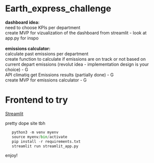 # Earth_express_challenge

<b>dashboard idea:</b><br>
need to choose KPIs per department<br>
create MVP for vizualization of the dashboard from streamlit - look at app.py for inspo <br><br>
<b>emissions calculator:</b><br>
calculate past emissions per department<br>
create function to calculate if emissions are on track or not based on current depart emissions (revolut idea - implementation design is your choice) - G<br>
API climatiq get Emissions results (partially done) - G<br>
create MVP for emissions calculator - G<br>

# Frontend to try
[Streamlit](https://streamlit.io/)

pretty dope site tbh<br>
 ```python
    python3 -m venv myenv
    source myenv/bin/activate
    pip install -r requirements.txt
    streamlit run streamlit_app.py
```
enjoy!

